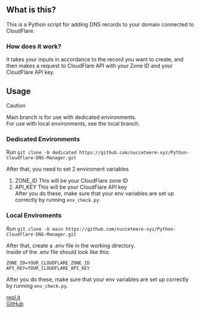## What is this?
This is a Python script for adding DNS records to your domain connected to CloudFlare.
### How does it work?
It takes your inputs in accordance to the record you want to create, and then makes a request to CloudFlare API with your Zone ID and your CloudFlare API key.
## Usage
> [!CAUTION]
> Main branch is for use with dedicated environments.<br/>
> For use with local environments, see the local branch.
### Dedicated Environments
Run `git clone -b dedicated https://github.com/nucceteere-xyz/Python-Cloudflare-DNS-Manager.git`<br/>

After that, you need to set 2 enviroment variables
1. ZONE_ID This will be your CloudFlare zone ID
2. API_KEY This will be your CloudFlare API key<br/>
After you do these, make sure that your env variables are set up correctly by running `env_check.py`.
### Local Enviroments
Run `git clone -b main https://github.com/nucceteere-xyz/Python-Cloudflare-DNS-Manager.git`

After that, create a .env file in the working directory.<br/>
Inside of the .env file should look like this:
```.env
ZONE_ID=YOUR_CLOUDFLARE_ZONE_ID
API_KEY=YOUR_CLOUDFLARE_API_KEY
```
After you do these, make sure that your env variables are set up correctly by running `env_check.py`.

[repl.it](https://replit.com/@EngurRuzgar/Python-Cloudflare-DNS-Manager#main.py)<br/>
[GitHub](https://github.com/nucceteere-xyz/Python-Cloudflare-DNS-Manager)<br/>
